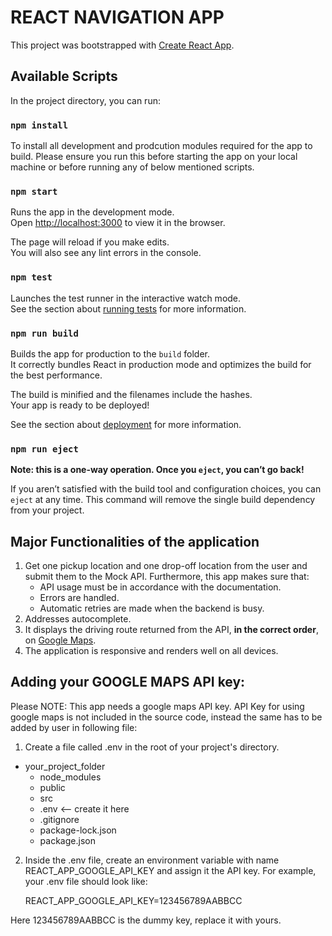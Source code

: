 # REACT NAVIGATION APP

This project was bootstrapped with [Create React App](https://github.com/facebook/create-react-app).

## Available Scripts

In the project directory, you can run:

### `npm install`

To install all development and prodcution modules required for the app to build. Please ensure you run this before starting the app on your local machine or before running any of below mentioned scripts.

### `npm start`

Runs the app in the development mode.<br>
Open [http://localhost:3000](http://localhost:3000) to view it in the browser.

The page will reload if you make edits.<br>
You will also see any lint errors in the console.

### `npm test`

Launches the test runner in the interactive watch mode.<br>
See the section about [running tests](https://facebook.github.io/create-react-app/docs/running-tests) for more information.

### `npm run build`

Builds the app for production to the `build` folder.<br>
It correctly bundles React in production mode and optimizes the build for the best performance.

The build is minified and the filenames include the hashes.<br>
Your app is ready to be deployed!

See the section about [deployment](https://facebook.github.io/create-react-app/docs/deployment) for more information.

### `npm run eject`

**Note: this is a one-way operation. Once you `eject`, you can’t go back!**

If you aren’t satisfied with the build tool and configuration choices, you can `eject` at any time. This command will remove the single build dependency from your project.

## Major Functionalities of the application 

1. Get one pickup location and one drop-off location from the user and submit them to the Mock API. Furthermore, this app makes sure that:
	- API usage must be in accordance with the documentation.
	- Errors are handled.
	- Automatic retries are made when the backend is busy.
2. Addresses autocomplete.
3. It displays the driving route returned from the API, **in the correct order**, on [Google Maps](https://developers.google.com/maps/).
4. The application is responsive and renders well on all devices.

## Adding your GOOGLE MAPS API key:

Please NOTE: This app needs a google maps API key. API Key for using google maps is not included in the source code, instead the same has to be added by user in following file:

1. Create a file called .env in the root of your project's directory.
- your_project_folder
  - node_modules
  - public
  - src
  - .env         <-- create it here
  - .gitignore
  - package-lock.json
  - package.json
  
2. Inside the .env file, create an environment variable with name REACT_APP_GOOGLE_API_KEY and assign it the API key. For example, your .env file should look like:

   REACT_APP_GOOGLE_API_KEY=123456789AABBCC

  Here 123456789AABBCC is the dummy key, replace it with yours.


